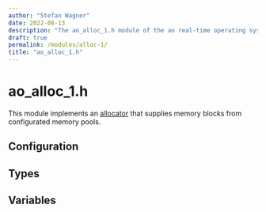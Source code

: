 ```yaml
---
author: "Stefan Wagner"
date: 2022-08-13
description: "The ao_alloc_1.h module of the ao real-time operating system."
draft: true
permalink: /modules/alloc-1/
title: "ao_alloc_1.h"
---
```


# ao_alloc_1.h

This module implements an [allocator](../allocator.md) that supplies memory blocks from configurated memory pools.

## Configuration

## Types

## Variables
